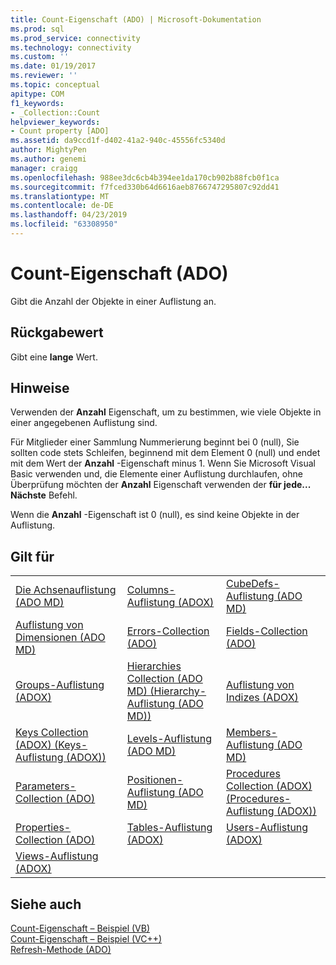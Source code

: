 ```yaml
---
title: Count-Eigenschaft (ADO) | Microsoft-Dokumentation
ms.prod: sql
ms.prod_service: connectivity
ms.technology: connectivity
ms.custom: ''
ms.date: 01/19/2017
ms.reviewer: ''
ms.topic: conceptual
apitype: COM
f1_keywords:
- _Collection::Count
helpviewer_keywords:
- Count property [ADO]
ms.assetid: da9ccd1f-d402-41a2-940c-45556fc5340d
author: MightyPen
ms.author: genemi
manager: craigg
ms.openlocfilehash: 988ee3dc6cb4b394ee1da170cb902b88fcb0f1ca
ms.sourcegitcommit: f7fced330b64d6616aeb8766747295807c92dd41
ms.translationtype: MT
ms.contentlocale: de-DE
ms.lasthandoff: 04/23/2019
ms.locfileid: "63308950"
---
```

# <a name="count-property-ado"></a>Count-Eigenschaft (ADO)
Gibt die Anzahl der Objekte in einer Auflistung an.  
  
## <a name="return-value"></a>Rückgabewert  
 Gibt eine **lange** Wert.  
  
## <a name="remarks"></a>Hinweise  
 Verwenden der **Anzahl** Eigenschaft, um zu bestimmen, wie viele Objekte in einer angegebenen Auflistung sind.  
  
 Für Mitglieder einer Sammlung Nummerierung beginnt bei 0 (null), Sie sollten code stets Schleifen, beginnend mit dem Element 0 (null) und endet mit dem Wert der **Anzahl** -Eigenschaft minus 1. Wenn Sie Microsoft Visual Basic verwenden und, die Elemente einer Auflistung durchlaufen, ohne Überprüfung möchten der **Anzahl** Eigenschaft verwenden der **für jede... Nächste** Befehl.  
  
 Wenn die **Anzahl** -Eigenschaft ist 0 (null), es sind keine Objekte in der Auflistung.  
  
## <a name="applies-to"></a>Gilt für  
  
||||  
|-|-|-|  
|[Die Achsenauflistung (ADO MD)](../../../ado/reference/ado-md-api/axes-collection-ado-md.md)|[Columns-Auflistung (ADOX)](../../../ado/reference/adox-api/columns-collection-adox.md)|[CubeDefs-Auflistung (ADO MD)](../../../ado/reference/ado-md-api/cubedefs-collection-ado-md.md)|  
|[Auflistung von Dimensionen (ADO MD)](../../../ado/reference/ado-md-api/dimensions-collection-ado-md.md)|[Errors-Collection (ADO)](../../../ado/reference/ado-api/errors-collection-ado.md)|[Fields-Collection (ADO)](../../../ado/reference/ado-api/fields-collection-ado.md)|  
|[Groups-Auflistung (ADOX)](../../../ado/reference/adox-api/groups-collection-adox.md)|[Hierarchies Collection (ADO MD) (Hierarchy-Auflistung (ADO MD))](../../../ado/reference/ado-md-api/hierarchies-collection-ado-md.md)|[Auflistung von Indizes (ADOX)](../../../ado/reference/adox-api/indexes-collection-adox.md)|  
|[Keys Collection (ADOX) (Keys-Auflistung (ADOX))](../../../ado/reference/adox-api/keys-collection-adox.md)|[Levels-Auflistung (ADO MD)](../../../ado/reference/ado-md-api/levels-collection-ado-md.md)|[Members-Auflistung (ADO MD)](../../../ado/reference/ado-md-api/members-collection-ado-md.md)|  
|[Parameters-Collection (ADO)](../../../ado/reference/ado-api/parameters-collection-ado.md)|[Positionen-Auflistung (ADO MD)](../../../ado/reference/ado-md-api/positions-collection-ado-md.md)|[Procedures Collection (ADOX) (Procedures-Auflistung (ADOX))](../../../ado/reference/adox-api/procedures-collection-adox.md)|  
|[Properties-Collection (ADO)](../../../ado/reference/ado-api/properties-collection-ado.md)|[Tables-Auflistung (ADOX)](../../../ado/reference/adox-api/tables-collection-adox.md)|[Users-Auflistung (ADOX)](../../../ado/reference/adox-api/users-collection-adox.md)|  
|[Views-Auflistung (ADOX)](../../../ado/reference/adox-api/views-collection-adox.md)|||  
  
## <a name="see-also"></a>Siehe auch  
 [Count-Eigenschaft – Beispiel (VB)](../../../ado/reference/ado-api/count-property-example-vb.md)   
 [Count-Eigenschaft – Beispiel (VC++)](../../../ado/reference/ado-api/count-property-example-vc.md)   
 [Refresh-Methode (ADO)](../../../ado/reference/ado-api/refresh-method-ado.md)
